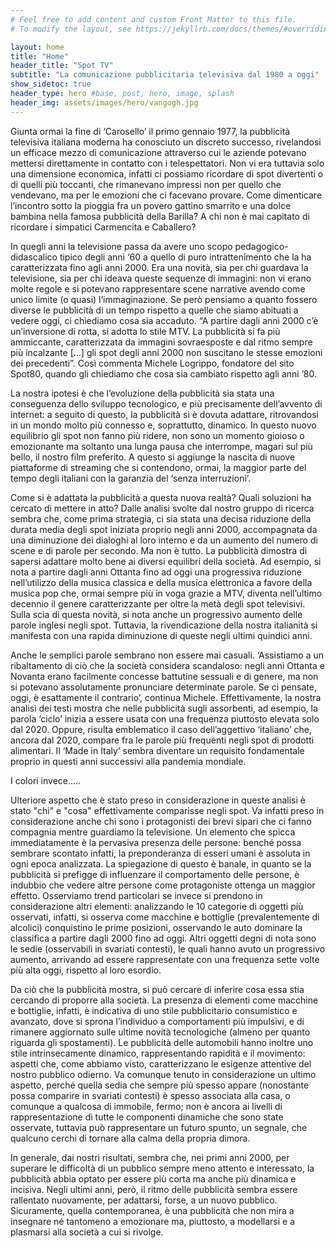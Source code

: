 ```yaml
---
# Feel free to add content and custom Front Matter to this file.
# To modify the layout, see https://jekyllrb.com/docs/themes/#overriding-theme-defaults

layout: home
title: "Home"
header_title: "Spot TV"
subtitle: "La comunicazione pubblicitaria televisiva dal 1980 a oggi"
show_sidetoc: true
header_type: hero #base, post, hero, image, splash
header_img: assets/images/hero/vangogh.jpg
---
```


Giunta ormai la fine di ‘Carosello’ il primo gennaio 1977, la pubblicità televisiva italiana moderna ha conosciuto un
discreto successo, rivelandosi un efficace mezzo di comunicazione attraverso cui le aziende potevano mettersi
direttamente in contatto con i telespettatori. Non vi era tuttavia solo una dimensione economica, infatti ci possiamo
ricordare di spot divertenti o di quelli più toccanti, che rimanevano impressi non per quello che vendevano, ma per le
emozioni che ci facevano provare. Come dimenticare l’incontro sotto la pioggia fra un povero gattino smarrito e una
dolce bambina nella famosa pubblicità della Barilla? A chi non è mai capitato di ricordare i simpatici Carmencita e
Caballero?

In quegli anni la televisione passa da avere uno scopo pedagogico-didascalico tipico degli anni ‘60 a quello di puro
intrattenimento che la ha caratterizzata fino agli anni 2000. Era una novità, sia per chi guardava la televisione, sia
per chi ideava queste sequenze di immagini: non vi erano molte regole e si potevano rappresentare scene narrative avendo
come unico limite (o quasi) l’immaginazione. Se però pensiamo a quanto fossero diverse le pubblicità di un tempo
rispetto a quelle che siamo abituati a vedere oggi, ci chiediamo cosa sia accaduto. “A partire dagli anni 2000 c’è
un’inversione di rotta, si adotta lo stile MTV. La pubblicità si fa più ammiccante, caratterizzata da immagini
sovraesposte e dal ritmo sempre più incalzante \[…\] gli spot degli anni 2000 non suscitano le stesse emozioni dei
precedenti”. Così commenta Michele Logrippo, fondatore del sito Spot80, quando gli chiediamo che cosa sia cambiato
rispetto agli anni ’80.

La nostra ipotesi è che l’evoluzione della pubblicità sia stata una conseguenza dello sviluppo tecnologico, e più
precisamente dell’avvento di internet: a seguito di questo, la pubblicità si è dovuta adattare, ritrovandosi in un mondo
molto più connesso e, soprattutto, dinamico. In questo nuovo equilibrio gli spot non fanno più ridere, non sono un
momento gioioso o emozionante ma soltanto una lunga pausa che interrompe, magari sul più bello, il nostro film
preferito. A questo si aggiunge la nascita di nuove piattaforme di streaming che si contendono, ormai, la maggior parte
del tempo degli italiani con la garanzia del ‘senza interruzioni’.

Come si è adattata la pubblicità a questa nuova realtà? Quali soluzioni ha cercato di mettere in atto? Dalle analisi
svolte dal nostro gruppo di ricerca sembra che, come prima strategia, ci sia stata una decisa riduzione della durata
media degli spot iniziata proprio negli anni 2000, accompagnata da una diminuzione dei dialoghi al loro interno e da un
aumento del numero di scene e di parole per secondo. Ma non è tutto. La pubblicità dimostra di sapersi adattare molto
bene ai diversi equilibri della società. Ad esempio, si nota a partire dagli anni Ottanta fino ad oggi una progressiva
riduzione nell’utilizzo della musica classica e della musica elettronica a favore della musica pop che, ormai sempre più
in voga grazie a MTV, diventa nell’ultimo decennio il genere caratterizzante per oltre la metà degli spot televisivi.
Sulla scia di questa novità, si nota anche un progressivo aumento delle parole inglesi negli spot. Tuttavia, la
rivendicazione della nostra italianità si manifesta con una rapida diminuzione di queste negli ultimi quindici anni.

Anche le semplici parole sembrano non essere mai casuali. ‘Assistiamo a un ribaltamento di ciò che la società considera
scandaloso: negli anni Ottanta e Novanta erano facilmente concesse battutine sessuali e di genere, ma non si potevano
assolutamente pronunciare determinate parole. Se ci pensate, oggi, è esattamente il contrario’, continua Michele.
Effettivamente, la nostra analisi dei testi mostra che nelle pubblicità sugli assorbenti, ad esempio, la parola ‘ciclo’
inizia a essere usata con una frequenza piuttosto elevata solo dal 2020. Oppure, risulta emblematico il caso
dell’aggettivo ‘italiano’ che, ancora dal 2020, compare fra le parole più frequenti negli spot di prodotti alimentari.
Il ‘Made in Italy’ sembra diventare un requisito fondamentale proprio in questi anni successivi alla pandemia mondiale.

I colori invece.....

Ulteriore aspetto che è stato preso in considerazione in queste analisi è stato "chi" e "cosa" effettivamente comparisse
negli spot. Va infatti preso in considerazione anche chi sono i protagonisti dei brevi sipari che ci fanno compagnia
mentre guardiamo la televisione. Un elemento che spicca immediatamente è la pervasiva presenza delle persone: benché
possa sembrare scontato infatti, la preponderanza di esseri umani è assoluta in ogni epoca analizzata. La spiegazione di
questo è banale, in quanto se la pubblicità si prefigge di influenzare il comportamento delle persone, è indubbio che
vedere altre persone come protagoniste ottenga un maggior effetto. Osserviamo trend particolari se invece si prendono in
considerazione altri elementi: analizzando le 10 categorie di oggetti più osservati, infatti, si osserva come macchine e
bottiglie (prevalentemente di alcolici) conquistino le prime posizioni, osservando le auto dominare la classifica a
partire dagli 2000 fino ad oggi. Altri oggetti degni di nota sono le sedie (osservabili in svariati contesti), le quali
hanno avuto un progressivo aumento, arrivando ad essere rappresentate con una frequenza sette volte più alta oggi,
rispetto al loro esordio.

Da ciò che la pubblicità mostra, si può cercare di inferire cosa essa stia cercando di proporre alla società. La
presenza di elementi come macchine e bottiglie, infatti, è indicativa di uno stile pubblicitario consumistico e
avanzato, dove si sprona l’individuo a comportamenti più impulsivi, e di rimanere aggiornato sulle ultime novità
tecnologiche (almeno per quanto riguarda gli spostamenti). Le pubblicità delle automobili hanno inoltre uno stile
intrinsecamente dinamico, rappresentando rapidità e il movimento: aspetti che, come abbiamo visto, caratterizzano le
esigenze attentive del nostro pubblico odierno. Va comunque tenuto in considerazione un ultimo aspetto, perché quella
sedia che sempre più spesso appare (nonostante possa comparire in svariati contesti) è spesso associata alla casa, o
comunque a qualcosa di immobile, fermo; non è ancora ai livelli di rappresentazione di tutte le componenti dinamiche che
sono state osservate, tuttavia può rappresentare un futuro spunto, un segnale, che qualcuno cerchi di tornare alla calma
della propria dimora.

In generale, dai nostri risultati, sembra che, nei primi anni 2000, per superare le difficoltà di un pubblico sempre meno attento e
interessato, la pubblicità abbia optato per essere più corta ma anche più dinamica e incisiva. Negli ultimi anni, però, il ritmo delle pubblicità sembra essere rallentato nuovamente,
per adattarsi, forse, a un nuovo pubblico. Sicuramente, quella
contemporanea, è una pubblicità che non mira a insegnare né tantomeno a emozionare ma, piuttosto, a modellarsi e a plasmarsi alla società
a cui si rivolge.